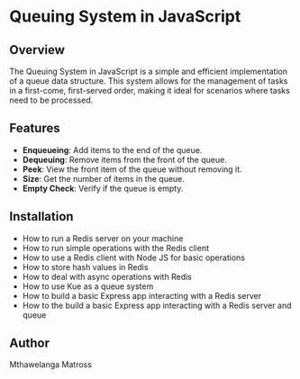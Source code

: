 # Queuing System in JavaScript  

## Overview  

The Queuing System in JavaScript is a simple and efficient implementation of a queue data structure. This system allows for the management of tasks in a first-come, first-served order, making it ideal for scenarios where tasks need to be processed.  

## Features  

- **Enqueueing**: Add items to the end of the queue.  
- **Dequeuing**: Remove items from the front of the queue.  
- **Peek**: View the front item of the queue without removing it.  
- **Size**: Get the number of items in the queue.  
- **Empty Check**: Verify if the queue is empty.  

## Installation  

- How to run a Redis server on your machine
- How to run simple operations with the Redis client
- How to use a Redis client with Node JS for basic operations
- How to store hash values in Redis
- How to deal with async operations with Redis
- How to use Kue as a queue system
- How to build a basic Express app interacting with a Redis server
- How to the build a basic Express app interacting with a Redis server and queue

## Author

Mthawelanga Matross

